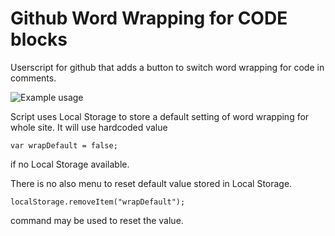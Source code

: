 # Github Word Wrapping for CODE blocks
Userscript for github that adds a button to switch word wrapping for code in comments.

![Example usage](https://cloud.githubusercontent.com/assets/3008353/8000621/f215e8b2-0b65-11e5-89da-45bff12229cf.gif)

Script uses Local Storage to store a default setting of word wrapping for whole site.
It will use hardcoded value
```
var wrapDefault = false;
```
if no Local Storage available.

There is no also menu to reset default value stored in Local Storage.
```
localStorage.removeItem("wrapDefault");
```
command may be used to reset the value.
